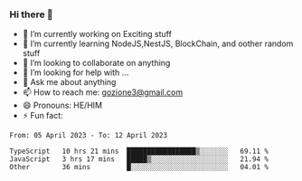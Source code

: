### Hi there 👋

<!--
**charlieScript/charlieScript** is a ✨ _special_ ✨ repository because its `README.md` (this file) appears on your GitHub profile.

Here are some ideas to get you started: -->

- 🔭 I’m currently working on Exciting stuff
- 🌱 I’m currently learning NodeJS,NestJS, BlockChain, and oother random stuff
- 👯 I’m looking to collaborate on anything
- 🤔 I’m looking for help with ...
- 💬 Ask me about anything
- 📫 How to reach me: gozione3@gmail.com
- 😄 Pronouns: HE/HIM
- ⚡ Fun fact: 
<!--START_SECTION:waka-->

```text
From: 05 April 2023 - To: 12 April 2023

TypeScript   10 hrs 21 mins  █████████████████▒░░░░░░░   69.11 %
JavaScript   3 hrs 17 mins   █████▒░░░░░░░░░░░░░░░░░░░   21.94 %
Other        36 mins         █░░░░░░░░░░░░░░░░░░░░░░░░   04.01 %
```

<!--END_SECTION:waka-->
